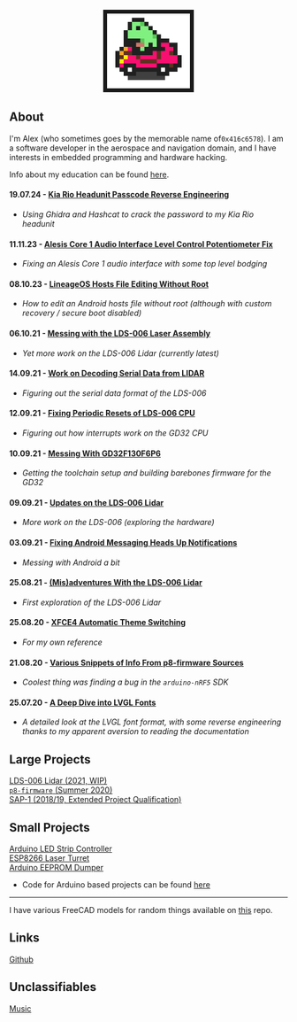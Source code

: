 <p align="center">
  <img width="150" src="Images/frogcar.gif" style="border:7px solid">
</p>


## About
I'm Alex (who sometimes goes by the memorable name of`0x416c6578`). I am a software developer in the aerospace and navigation domain, and I have interests in embedded programming and hardware hacking.

Info about my education can be found [here](other/about.md).

#### 19.07.24 - [Kia Rio Headunit Passcode Reverse Engineering](posts/015-Kia-Headunit-RE.md)
- *Using Ghidra and Hashcat to crack the password to my Kia Rio headunit*

#### 11.11.23 - [Alesis Core 1 Audio Interface Level Control Potentiometer Fix](posts/014-Audio-Interface-Fix.md)
- *Fixing an Alesis Core 1 audio interface with some top level bodging*

#### 08.10.23 - [LineageOS Hosts File Editing Without Root](posts/013-Lineageos-Hosts.md)
- *How to edit an Android hosts file without root (although with custom recovery / secure boot disabled)*

<!-- #### 04.11.22 - [OnePlus 8T Auto Brightness "Fix"](posts/012-oneplus-auto-brightness.md)
- *Complaining about rubbish hardware* -->

#### 06.10.21 - [Messing with the LDS-006 Laser Assembly](posts/011-Attempts-Serial-Stuff.md)
- *Yet more work on the LDS-006 Lidar (currently latest)*

#### 14.09.21 - [Work on Decoding Serial Data from LIDAR](posts/010-Decoding-Serial-Data.md)
- *Figuring out the serial data format of the LDS-006*

#### 12.09.21 - [Fixing Periodic Resets of LDS-006 CPU](posts/009-GD32-Reset-Fix.md)
- *Figuring out how interrupts work on the GD32 CPU*

#### 10.09.21 - [Messing With GD32F130F6P6](posts/008-GD32F130-Stuff.md)
- *Getting the toolchain setup and building barebones firmware for the GD32*

#### 09.09.21 - [Updates on the LDS-006 Lidar](posts/007-LDS-006-Is-Smelly.md)
- *More work on the LDS-006 (exploring the hardware)*

#### 03.09.21 - [Fixing Android Messaging Heads Up Notifications](posts/006-Android-Notifications.md)
- *Messing with Android a bit*

#### 25.08.21 - [(Mis)adventures With the LDS-006 Lidar](posts/005-LDS-006-Hacking.md)
- *First exploration of the LDS-006 Lidar*

#### 25.08.20 - [XFCE4 Automatic Theme Switching](posts/003-Auto-Dark-Mode-XFCE.md)
- *For my own reference*

#### 21.08.20 - [Various Snippets of Info From p8-firmware Sources](posts/002-P8-firmware-info.md)
- *Coolest thing was finding a bug in the `arduino-nRF5` SDK*

#### 25.07.20 - [A Deep Dive into LVGL Fonts](posts/001-LVGL-fonts.md)
- *A detailed look at the LVGL font format, with some reverse engineering thanks to my apparent aversion to reading the documentation*


## Large Projects
[LDS-006 Lidar (2021, WIP)](lds-006/overview.md)  
[`p8-firmware` (Summer 2020)](p8-firmware/p8-firmware.md)  
[SAP-1 (2018/19, Extended Project Qualification)](sap-1/overview.md)  


## Small Projects
[Arduino LED Strip Controller](random-projects/led-strip-controller.md)  
[ESP8266 Laser Turret](random-projects/laser-turret.md)  
[Arduino EEPROM Dumper](random-projects/eeprom-dumper.md)  
- Code for Arduino based projects can be found [here](https://github.com/0x416c6578/arduino-projects)  

___

I have various FreeCAD models for random things available on [this](https://github.com/0x416c6578/cad-projects) repo.


## Links
[Github](https://github.com/0x416c6578)  


## Unclassifiables
[Music](other/other.md)  
